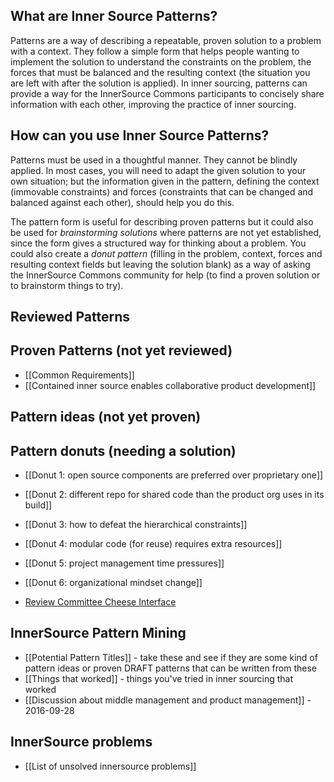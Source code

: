 ## What are Inner Source Patterns?
Patterns are a way of describing a repeatable, proven solution to a problem with a context. They follow a simple form that helps people wanting to implement the solution to understand the constraints on the problem, the forces that must be balanced and the resulting context (the situation you are left with after the solution is applied). In inner sourcing, patterns can provide a way for the InnerSource Commons participants to concisely share information with each other, improving the practice of inner sourcing.

## How can you use Inner Source Patterns?
Patterns must be used in a thoughtful manner. They cannot be blindly applied. In most cases, you will need to adapt the given solution to your own situation; but the information given in the pattern, defining the context (immovable constraints) and forces (constraints that can be changed and balanced against each other), should help you do this.

The pattern form is useful for describing proven patterns but it could also be used for *brainstorming solutions* where patterns are not yet established, since the form gives a structured way for thinking about a problem. You could also create a *donut pattern* (filling in the problem, context, forces and resulting context fields but leaving the solution blank) as a way of asking the InnerSource Commons community for help (to find a proven solution or to brainstorm things to try). 

## Reviewed Patterns

## Proven Patterns (not yet reviewed)
* [[Common Requirements]]
* [[Contained inner source enables collaborative product development]]

## Pattern ideas (not yet proven)

## Pattern donuts (needing a solution)  
* [[Donut 1: open source components are preferred over proprietary one]]  

* [[Donut 2: different repo for shared code than the product org uses in its build]]

* [[Donut 3: how to defeat the hierarchical constraints]]  

* [[Donut 4: modular code (for reuse) requires extra resources]]  

* [[Donut 5: project management time pressures]]

* [[Donut 6: organizational mindset change]]  

* [Review Committee Cheese Interface](https://github.com/paypal/InnerSourceCommons/wiki/Review-Committee--aka--Cheese-Interface)

## InnerSource Pattern Mining
* [[Potential Pattern Titles]] - take these and see if they are some kind of pattern ideas or proven DRAFT patterns that can be written from these
* [[Things that worked]] - things you've tried in inner sourcing that worked
* [[Discussion about middle management and product management]] - 2016-09-28

## InnerSource problems
* [[List of unsolved innersource problems]]
